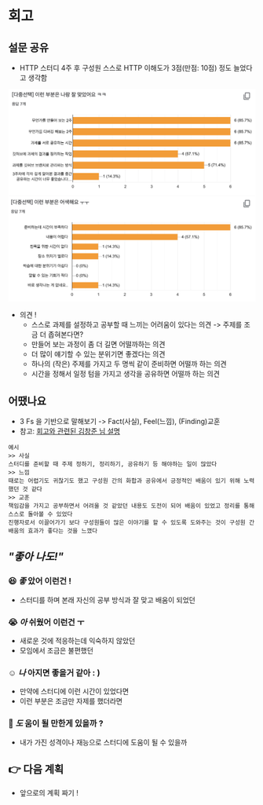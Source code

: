 # 회고

## 설문 공유

- HTTP 스터디 4주 후 구성원 스스로 HTTP 이해도가 3점(만점: 10점) 정도 늘었다고 생각함

![Goooood!!](https://github.com/study-java-together/study-http/blob/master/documents/steps/good.png)
![Hmmmmmm!!](https://github.com/study-java-together/study-http/blob/master/documents/steps/soso.png)

- 의견 !
  - 스스로 과제를 설정하고 공부할 때 느끼는 어려움이 있다는 의견 -> 주제를 조금 더 좁혀본다면?
  - 만들어 보는 과정이 좀 더 길면 어떨까하는 의견
  - 더 많이 얘기할 수 있는 분위기면 좋겠다는 의견
  - 하나의 (작은) 주제를 가지고 두 명씩 같이 준비하면 어떨까 하는 의견
  - 시간을 정해서 일정 텀을 가지고 생각을 공유하면 어떨까 하는 의견

## 어땠나요 

- 3 Fs 을 기반으로 말해보기 -> Fact(사실), Feel(느낌), (Finding)교훈
- 참고: [회고와 관련된 김창준 님 설명](http://agile.egloos.com/4122099)

```text
예시 
>> 사실
스터디를 준비할 때 주제 정하기, 정리하기, 공유하기 등 해야하는 일이 많았다
>> 느낌
때로는 어렵기도 귀찮기도 했고 구성원 간의 화합과 공유에서 긍정적인 배움이 있기 위해 노력했던 것 같다
>> 교훈
책임감을 가지고 공부하면서 어려울 것 같았던 내용도 도전이 되어 배움이 있었고 정리를 통해 스스로 돌아볼 수 있었다
진행자로서 이끌어가기 보다 구성원들이 많은 이야기를 할 수 있도록 도와주는 것이 구성원 간 배움의 효과가 좋다는 것을 느꼈다
```

## *"좋아 나도!"*

### :satisfied: *좋* 았어 이런건 !

- 스터디를 하며 본래 자신의 공부 방식과 잘 맞고 배움이 되었던 

### :sob: *아* 쉬웠어 이런건 ㅜ 

- 새로운 것에 적응하는데 익숙하지 않았던 
- 모임에서 조금은 불편했던

### :relaxed: *나* 아지면 좋을거 같아 : )

- 만약에 스터디에 이런 시간이 있었다면
- 이런 부분은 조금만 자제를 했더라면

### :two_men_holding_hands: *도* 움이 될 만한게 있을까 ? 

- 내가 가진 성격이나 재능으로 스터디에 도움이 될 수 있을까

## :point_right: 다음 계획 

- 앞으로의 계획 짜기 !
